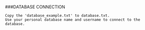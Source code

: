 ###DATABASE CONNECTION

    Copy the 'database_example.txt' to database.txt.
    Use your personal database name and username to connect to the database.
